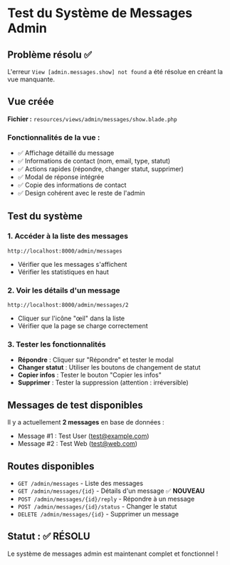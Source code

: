 # Test du Système de Messages Admin

## Problème résolu ✅

L'erreur `View [admin.messages.show] not found` a été résolue en créant la vue manquante.

## Vue créée

**Fichier :** `resources/views/admin/messages/show.blade.php`

### Fonctionnalités de la vue :
- ✅ Affichage détaillé du message
- ✅ Informations de contact (nom, email, type, statut)
- ✅ Actions rapides (répondre, changer statut, supprimer)
- ✅ Modal de réponse intégrée
- ✅ Copie des informations de contact
- ✅ Design cohérent avec le reste de l'admin

## Test du système

### 1. Accéder à la liste des messages
```
http://localhost:8000/admin/messages
```
- Vérifier que les messages s'affichent
- Vérifier les statistiques en haut

### 2. Voir les détails d'un message
```
http://localhost:8000/admin/messages/2
```
- Cliquer sur l'icône "œil" dans la liste
- Vérifier que la page se charge correctement

### 3. Tester les fonctionnalités
- **Répondre** : Cliquer sur "Répondre" et tester le modal
- **Changer statut** : Utiliser les boutons de changement de statut
- **Copier infos** : Tester le bouton "Copier les infos"
- **Supprimer** : Tester la suppression (attention : irréversible)

## Messages de test disponibles

Il y a actuellement **2 messages** en base de données :
- Message #1 : Test User (test@example.com)
- Message #2 : Test Web (test@web.com)

## Routes disponibles

- `GET /admin/messages` - Liste des messages
- `GET /admin/messages/{id}` - Détails d'un message ✅ **NOUVEAU**
- `POST /admin/messages/{id}/reply` - Répondre à un message
- `POST /admin/messages/{id}/status` - Changer le statut
- `DELETE /admin/messages/{id}` - Supprimer un message

## Statut : ✅ RÉSOLU

Le système de messages admin est maintenant complet et fonctionnel !
